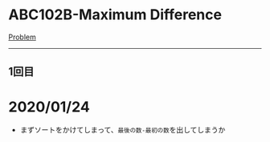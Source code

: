 # ABC102B-Maximum Difference

[Problem](https://atcoder.jp/contests/abc102/tasks/abc102_b)

---
## 1回目

# 2020/01/24
* まずソートをかけてしまって、`最後の数-最初の数`を出してしまうか
